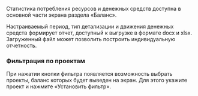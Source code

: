 Статистика потребления ресурсов и денежных средств доступна в основной части экрана раздела «Баланс».

Настраиваемый период, тип детализации и движения денежных средств формирует отчет, доступный к выгрузке в формате docx и xlsx. Загруженный файл может позволить построить индивидуальную отчетность.

### Фильтрация по проектам
При нажатии кнопки фильтра появляется возможность выбрать проекты, баланс которых будет выведен на экран. Для этого укажите проект и нажмите «Установить фильтр».